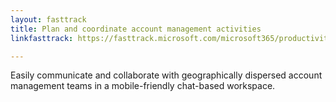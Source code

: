 ```yaml
---
layout: fasttrack
title: Plan and coordinate account management activities
linkfasttrack: https://fasttrack.microsoft.com/microsoft365/productivitylibrary/Plan-and-coordinate-account-management-activities 

---
```

Easily communicate and collaborate with geographically dispersed account management teams in a mobile-friendly chat-based workspace.